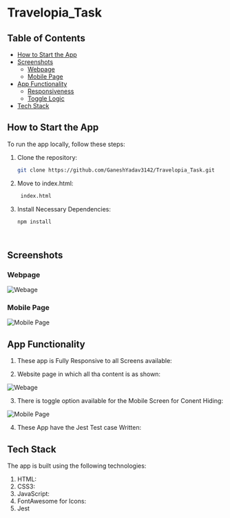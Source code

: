# Travelopia_Task

## Table of Contents

- [How to Start the App](#how-to-start-the-app)
- [Screenshots](#screenshots)
  - [Webpage](#web-page)
  - [Mobile Page](#mobile-page)
- [App Functionality](#app-functionality)
  - [Responsiveness](#responsiveness)
  - [Toggle Logic](#toggle-logic)
- [Tech Stack](#tech-stack)

## How to Start the App

To run the app locally, follow these steps:

1. Clone the repository:

   ```bash
   git clone https://github.com/GaneshYadav3142/Travelopia_Task.git

2. Move to index.html: 
   
   ```bash
    index.html

3. Install Necessary Dependencies: 

    ```bash
   npm install


    
   
## Screenshots

### Webpage

![Webage](./utils/webpage.jpg)

### Mobile Page

![Mobile Page](./utils/mobilepage.jpg)


## App Functionality

1. These app is Fully Responsive to all Screens available:

2. Website page in which all tha content is as shown:

![Webage](./utils/webpage.jpg)

3. There is toggle option available for the Mobile Screen for Conent Hiding:

![Mobile Page](./utils/mobilepage.jpg)

4. These App have the Jest Test case Written:



## Tech Stack

The app is built using the following technologies:

1. HTML:
2. CSS3:
3. JavaScript:
4. FontAwesome for Icons:
5. Jest

